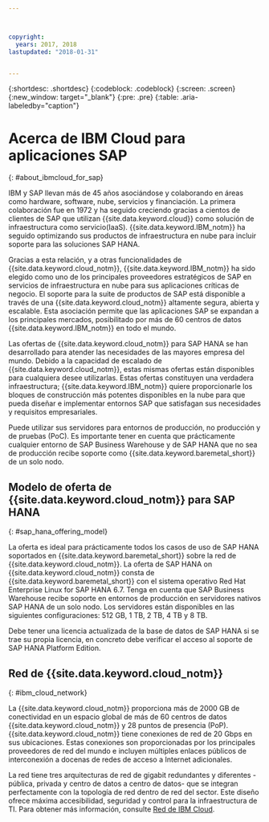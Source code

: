 ```yaml
---



copyright:
  years: 2017, 2018
lastupdated: "2018-01-31"


---
```


{:shortdesc: .shortdesc}
{:codeblock: .codeblock}
{:screen: .screen}
{:new_window: target="_blank"}
{:pre: .pre}
{:table: .aria-labeledby="caption"}


# Acerca de IBM Cloud para aplicaciones SAP
{: #about_ibmcloud_for_sap}

IBM y SAP llevan más de 45 años asociándose y colaborando en áreas como hardware, software, nube, servicios y financiación. La primera colaboración fue en 1972 y ha seguido creciendo gracias a cientos de clientes de SAP que utilizan {{site.data.keyword.cloud}} como solución de infraestructura como servicio(IaaS). {{site.data.keyword.IBM_notm}} ha seguido optimizando sus productos de infraestructura en nube para incluir soporte para las soluciones SAP HANA. 

Gracias a esta relación, y a otras funcionalidades de {{site.data.keyword.cloud_notm}}, {{site.data.keyword.IBM_notm}} ha sido elegido como uno de los principales proveedores estratégicos de SAP en servicios de infraestructura en nube para sus aplicaciones críticas de negocio. El soporte para la suite de productos de SAP está disponible a través de una {{site.data.keyword.cloud_notm}} altamente segura, abierta y escalable. Esta asociación permite que las aplicaciones SAP se expandan a los principales mercados, posibilitado por más de 60 centros de datos {{site.data.keyword.IBM_notm}} en todo el mundo.

Las ofertas de {{site.data.keyword.cloud_notm}} para SAP HANA se han desarrollado para atender las necesidades de las mayores empresa del mundo. Debido a la capacidad de escalado de {{site.data.keyword.cloud_notm}}, estas mismas ofertas están disponibles para cualquiera desee utilizarlas. Estas ofertas constituyen una verdadera infraestructura; {{site.data.keyword.IBM_notm}} quiere proporcionarle los bloques de construcción más potentes disponibles en la nube para que pueda diseñar e implementar entornos SAP que satisfagan sus necesidades y requisitos empresariales.

Puede utilizar sus servidores para entornos de producción, no producción y de pruebas (PoC). Es importante tener en cuenta que prácticamente cualquier entorno de SAP Business Warehouse y de SAP HANA que no sea de producción recibe soporte como {{site.data.keyword.baremetal_short}} de un solo nodo.

## Modelo de oferta de {{site.data.keyword.cloud_notm}} para SAP HANA
{: #sap_hana_offering_model}

La oferta es ideal para prácticamente todos los casos de uso de SAP HANA soportados en {{site.data.keyword.baremetal_short}} sobre la red de {{site.data.keyword.cloud_notm}}. La oferta de SAP HANA on {{site.data.keyword.cloud_notm}} consta de {{site.data.keyword.baremetal_short}} con el sistema operativo Red Hat Enterprise Linux for SAP HANA 6.7. Tenga en cuenta que SAP Business Warehouse recibe soporte en entornos de producción en servidores nativos SAP HANA de un solo nodo. Los servidores están disponibles en las siguientes configuraciones: 512 GB, 1 TB, 2 TB, 4 TB y 8 TB.

Debe tener una licencia actualizada de la base de datos de SAP HANA si se trae su propia licencia, en concreto debe verificar el acceso al soporte de SAP HANA Platform Edition. 

## Red de {{site.data.keyword.cloud_notm}}
{: #ibm_cloud_network}

La {{site.data.keyword.cloud_notm}} proporciona más de 2000 GB de conectividad en un espacio global de más de 60 centros de datos {{site.data.keyword.cloud_notm}} y 28 puntos de presencia (PoP). {{site.data.keyword.cloud_notm}} tiene conexiones de red de 20 Gbps en sus ubicaciones. Estas conexiones son proporcionadas por los principales proveedores de red del mundo e incluyen múltiples enlaces públicos de interconexión a docenas de redes de acceso a Internet adicionales.

La red tiene tres arquitecturas de red de gigabit redundantes y diferentes -pública, privada y centro de datos a centro de datos- que se integran perfectamente con la topología de red dentro de red del sector. Este diseño ofrece máxima accesibilidad, seguridad y control para la infraestructura de TI. Para obtener más información, consulte [Red de IBM Cloud](https://www.ibm.com/cloud-computing/bluemix/our-network).
